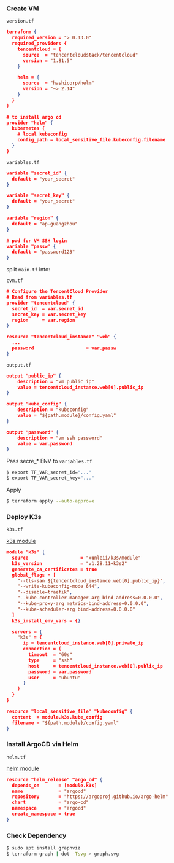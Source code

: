 ### Create VM

`version.tf`

```json
terraform {
  required_version = "> 0.13.0"
  required_providers {
    tencentcloud = {
      source  = "tencentcloudstack/tencentcloud"
      version = "1.81.5"
    }

    helm = {
      source  = "hashicorp/helm"
      version = "~> 2.14"
    }
  }
}

# to install argo cd
provider "helm" {
  kubernetes {
    # local kubeconfig
    config_path = local_sensitive_file.kubeconfig.filename
  }
}
```

`variables.tf`

```json
variable "secret_id" {
  default = "your_secret"
}

variable "secret_key" {
  default = "your_secret"
}

variable "region" {
  default = "ap-guangzhou"
}

# pwd for VM SSH login
variable "passw" {
  default = "password123"
}
```

split `main.tf` into:

`cvm.tf`

```json
# Configure the TencentCloud Provider
# Read from variables.tf
provider "tencentcloud" {
  secret_id  = var.secret_id
  secret_key = var.secret_key
  region     = var.region
}

resource "tencentcloud_instance" "web" {
  ...
  password                   = var.passw
}
```

`output.tf`

```json
output "public_ip" {
    description = "vm public ip"
    value = tencentcloud_instance.web[0].public_ip
}

output "kube_config" {
    description = "kubeconfig"
    value = "${path.module}/config.yaml"
}

output "password" {
    description = "vm ssh password"
    value = var.password
}
```

Pass secre_* ENV to `variables.tf`

```bash
$ export TF_VAR_secret_id="..."
$ export TF_VAR_secret_key="..."
```

Apply

```bash
$ terraform apply --auto-approve
```

### Deploy K3s

`k3s.tf` 

[k3s module](https://registry.terraform.io/modules/xunleii/k3s/module/latest)

```json
module "k3s" {
  source                   = "xunleii/k3s/module"
  k3s_version              = "v1.28.11+k3s2"
  generate_ca_certificates = true
  global_flags = [
    "--tls-san ${tencentcloud_instance.web[0].public_ip}",
    "--write-kubeconfig-mode 644",
    "--disable=traefik",
    "--kube-controller-manager-arg bind-address=0.0.0.0",
    "--kube-proxy-arg metrics-bind-address=0.0.0.0",
    "--kube-scheduler-arg bind-address=0.0.0.0"
  ]
  k3s_install_env_vars = {}

  servers = {
    "k3s" = {
      ip = tencentcloud_instance.web[0].private_ip
      connection = {
        timeout  = "60s"
        type     = "ssh"
        host     = tencentcloud_instance.web[0].public_ip
        password = var.password
        user     = "ubuntu"
      }
    }
  }
}

resource "local_sensitive_file" "kubeconfig" {
  content  = module.k3s.kube_config
  filename = "${path.module}/config.yaml"
}

```

### Install ArgoCD via Helm

`helm.tf`

[helm module](https://registry.terraform.io/providers/hashicorp/helm/latest)

```json
resource "helm_release" "argo_cd" {
  depends_on       = [module.k3s]
  name             = "argocd"
  repository       = "https://argoproj.github.io/argo-helm"
  chart            = "argo-cd"
  namespace        = "argocd"
  create_namespace = true
}
```

### Check Dependency

```bash
$ sudo apt install graphviz
$ terraform graph | dot -Tsvg > graph.svg
```

